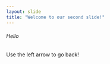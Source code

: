 ```yaml
---
layout: slide
title: "Welcome to our second slide!"
---
```

###### Hello
Use the left arrow to go back!
